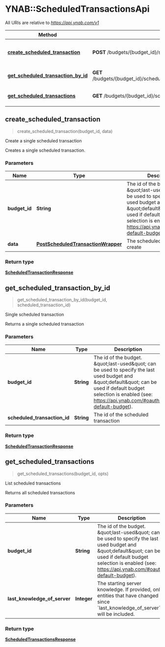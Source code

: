 # YNAB::ScheduledTransactionsApi

All URIs are relative to *https://api.ynab.com/v1*

| Method | HTTP request | Description |
| ------ | ------------ | ----------- |
| [**create_scheduled_transaction**](ScheduledTransactionsApi.md#create_scheduled_transaction) | **POST** /budgets/{budget_id}/scheduled_transactions | Create a single scheduled transaction |
| [**get_scheduled_transaction_by_id**](ScheduledTransactionsApi.md#get_scheduled_transaction_by_id) | **GET** /budgets/{budget_id}/scheduled_transactions/{scheduled_transaction_id} | Single scheduled transaction |
| [**get_scheduled_transactions**](ScheduledTransactionsApi.md#get_scheduled_transactions) | **GET** /budgets/{budget_id}/scheduled_transactions | List scheduled transactions |


## create_scheduled_transaction

> <ScheduledTransactionResponse> create_scheduled_transaction(budget_id, data)

Create a single scheduled transaction

Creates a single scheduled transaction.

### Parameters

| Name | Type | Description | Notes |
| ---- | ---- | ----------- | ----- |
| **budget_id** | **String** | The id of the budget. \&quot;last-used\&quot; can be used to specify the last used budget and \&quot;default\&quot; can be used if default budget selection is enabled (see: https://api.ynab.com/#oauth-default-budget). |  |
| **data** | [**PostScheduledTransactionWrapper**](PostScheduledTransactionWrapper.md) | The scheduled transaction to create |  |

### Return type

[**ScheduledTransactionResponse**](ScheduledTransactionResponse.md)


## get_scheduled_transaction_by_id

> <ScheduledTransactionResponse> get_scheduled_transaction_by_id(budget_id, scheduled_transaction_id)

Single scheduled transaction

Returns a single scheduled transaction

### Parameters

| Name | Type | Description | Notes |
| ---- | ---- | ----------- | ----- |
| **budget_id** | **String** | The id of the budget. \&quot;last-used\&quot; can be used to specify the last used budget and \&quot;default\&quot; can be used if default budget selection is enabled (see: https://api.ynab.com/#oauth-default-budget). |  |
| **scheduled_transaction_id** | **String** | The id of the scheduled transaction |  |

### Return type

[**ScheduledTransactionResponse**](ScheduledTransactionResponse.md)


## get_scheduled_transactions

> <ScheduledTransactionsResponse> get_scheduled_transactions(budget_id, opts)

List scheduled transactions

Returns all scheduled transactions

### Parameters

| Name | Type | Description | Notes |
| ---- | ---- | ----------- | ----- |
| **budget_id** | **String** | The id of the budget. \&quot;last-used\&quot; can be used to specify the last used budget and \&quot;default\&quot; can be used if default budget selection is enabled (see: https://api.ynab.com/#oauth-default-budget). |  |
| **last_knowledge_of_server** | **Integer** | The starting server knowledge.  If provided, only entities that have changed since &#x60;last_knowledge_of_server&#x60; will be included. | [optional] |

### Return type

[**ScheduledTransactionsResponse**](ScheduledTransactionsResponse.md)

